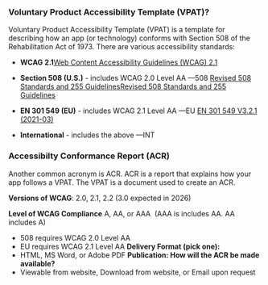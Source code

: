 ### Voluntary Product Accessibility Template (VPAT)?

Voluntary Product Accessibility Template (VPAT) is a template for describing how an app (or technology) conforms with Section 508 of the Rehabilitation Act of 1973. There are various accessibility standards: 

* **WCAG 2.1**[Web Content Accessibility Guidelines (WCAG) 2.1](https://www.w3.org/TR/WCAG21/)

* **Section 508 (U.S.)** - includes WCAG 2.0 Level AA —508 [Revised 508 Standards and 255 Guidelines](https://www.access-board.gov/ict/)[Revised 508 Standards and 255 Guidelines](https://www.access-board.gov/ict/)

* **EN 301 549 (EU)** - includes WCAG 2.1 Level AA —EU [EN 301 549 V3.2.1 (2021-03)](https://www.etsi.org/deliver/etsi_en/301500_301599/301549/03.02.01_60/en_301549v030201p.pdf)

* **International** - includes the above —INT

### Accessibilty Conformance Report (ACR)

Another common acronym is ACR. ACR is a report that explains how your app follows a VPAT. The VPAT is a document used to create an ACR.



**Versions of WCAG**: 2.0, 2.1, 2.2 (3.0 expected in 2026)

**Level of WCAG Compliance** A, AA, or AAA  (AAA is includes AA. AA includes A)

* 508 requires WCAG 2.0 Level AA
* EU requires WCAG 2.1 Level AA
**Delivery Format (pick one):**
* HTML, MS Word, or Adobe PDF
**Publication: How will the ACR be made available?**
* Viewable from website, Download from website, or Email upon request
